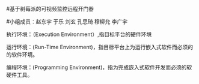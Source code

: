 #基于树莓派的可视频监控远程开门器

#小组成员：赵东宇 于乐 刘玄 孔思琦 穆柳允 李广宇

执行环境：（Execution Environment）,指目标平台的硬件环境

运行环境：(Run-Time Environment)，指目标平台上为运行嵌入式软件而必须的的软件环境。

编程环境：(Programming Environment)，指为完成嵌入式软件开发而必须的软硬件工具。